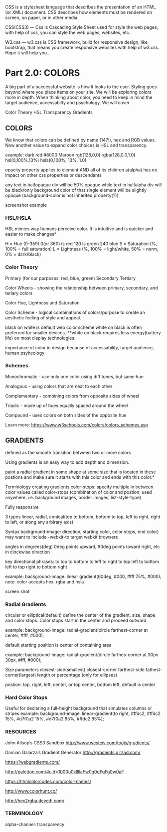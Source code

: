 # 
CSS is a stylesheet language that describes the presentation of an HTML (or XML) document.
CSS describes how elements must be rendered on screen, on paper, or in other media.

CSS(CSS3) — Css is Cascading Style Sheet used for style the web pages, with help of css, you can style the web pages, websites, etc..

W3.css — w3.css is CSS framework, build for responsive design, like bootstrap, that means you create responsive websites with help of w3.css.
Hope it will help you…


# Part 2.0: COLORS

A big part of a successful website is how it looks to the user.  Styling goes beyond where you place items on your site. We will be exploring colors more in depth. When thinking about color, you need to keep in mind the target audience, accessabilty and psychology. We will cover

Color Theory
HSL
Transparency
Gradients

## COLORS

We know that colors can be defined by name (147!), hex and RGB values. Now another value to expand color choices is HSL and transparency.

example: dark red
    #8000
    Maroon
    rgb(128,0,0)
    rgba(128,0,0,1.0)
    hsl(0,100%,13%)
    hsla(0,100%, 13%, 1.0)
    
opacity property applies to element AND all of its children
a(alpha) has no impact on other css properties or descendants

any text in halfopaque div will be 50% opaque while text in halfalpha div will be black/only background color of that single element will be slightly opaque (background-color is not inherited property(?))

screenshot example

### HSL/HSLA

HSL mimics way humans perceive color. It is intuitive and is quicker and easier to make changes*

H = Hue (0-359)
    0(or 360) is red
    120 is green
    240 blue
S = Saturation (%, 100% = full saturation)
L = Lightness (%, 100% = light/white, 50% = norm, 0% = dark/black)

### Color Theory


Primary (for our purposes: red, blue, green)
Secondary
Tertiary

Color Wheels - showing the relationship between primary, secondary, and teriary colors

Color Hue, Lightness and Saturation

Color Scheme - logical combinations of colors/purpose to create an aesthetic feeling of style and appeal.

black on white is default web color scheme
white on black is often preferred for smaller devices.
**white on black requires less energy(battery life) on most display technologies. 

importance of color in design because of accessability, target audience, human psyhcology


### Schemes

Monochromatic - use only one color using diff tones, but same hue

Analogous - using colors that are next to each other

Complementary - combining colors from opposite sides of wheel

Triadic - made up of hues equally spaced around the wheel

Compound - uses colors on both sides of the opposite hue

Learn more:
https://www.w3schools.com/colors/colors_schemes.asp





## GRADIENTS

defined as the smooth transition between two or more colors

Using gradients is an easy way to add depth and dimension.  

paint a radial gradient in some shape at some size that is located in these postions and make sure it starts with this color and ends with this color.*


Terminology
creating gradients
color-stops: specify multiple in between color values called color-stops (combination of color and postion; used anywhere, i.e. background images, border images, list-style-type)

Fully responsive

3 types
linear, radial, conical(top to bottom, bottom to top, left to right, right to left, or along any arbirary axis)


Syntax
background-image: direction, starting color, color stops, end color) may want to include -webkit-to target webkit browsers

angles in degrees(deg) 0deg points upward, 90deg points toward right, etc in clockwise direction

key directional phrases:
    to top
    to bottom
    to left
    to right
    to top left
    to bottom left
    to top right
    to bottom right 
    
example: 
background-image: linear gradient(60deg, #000, #fff 75%, #000); 
note: color accepts hex, rgba and hsla

screen shot

### Radial Gradients
circular or elliptical(default)
define the center of the gradient, size, shape and color stops. Color stops start in the center and proceed outward

example: background-image: radial-gradient(circle farthest-corner at center, #fff, #000);

default starting position is center of containing area

example: 
background-image: radial-gradient(dircle farthes-corner at 30px 30px, #fff, #000);

Size parameters
    closest-side(smallest)
    closest-corner
    farthest-side
    fathest-corner(largest)
    length or percentage (only for ellipses)
    
postion: top, right, left, center, or top center, bottom left, default is center

### Hard Color Stops
Useful for declaring a full-height background that simulates columns or stripes
example:
background-image: linear-gradient(to right, #ffdc2, #ffdc2 15%, #d7f0a2 15%, #d7f0a2 85%, #ffdc2 85%);

### RESOURCES
John Allsop’s CSS3 Sandbox  http://www.westciv.com/tools/gradients/

Damian Galarza’s Gradient Generator  http://gradients.glrzad.com/

https://webgradients.com/

http://paletton.com/#uid=1000u0kllllaFw0g0qFqFg0w0aF

https://htmlcolorcodes.com/color-names/

http://www.colorhunt.co/

http://hex2rgba.devoth.com/

### TERMINOLOGY

alpha-channel: transparency


    
